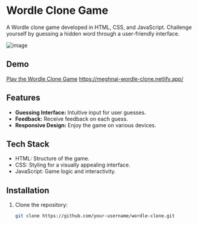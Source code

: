 # Wordle Clone Game

A Wordle clone game developed in HTML, CSS, and JavaScript. Challenge yourself by guessing a hidden word through a user-friendly interface.

![image](https://github.com/Meghna-J/wordle-js/assets/96060532/cbbe20c8-ea3a-4ca4-b5e4-9e6c5a03cbad)

## Demo

[Play the Wordle Clone Game](#) <https://meghnaj-wordle-clone.netlify.app/>

## Features

- **Guessing Interface:** Intuitive input for user guesses.
- **Feedback:** Receive feedback on each guess.
- **Responsive Design:** Enjoy the game on various devices.

## Tech Stack

- HTML: Structure of the game.
- CSS: Styling for a visually appealing interface.
- JavaScript: Game logic and interactivity.

## Installation

1. Clone the repository:

   ```bash
   git clone https://github.com/your-username/wordle-clone.git
